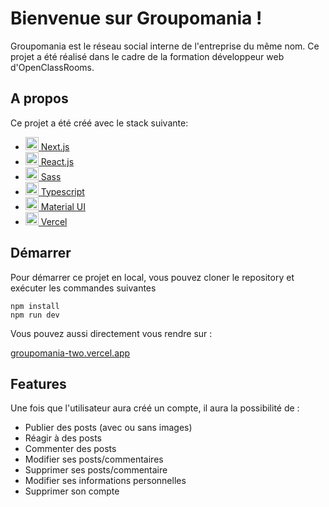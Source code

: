 
# Bienvenue sur Groupomania !

  

Groupomania est le réseau social interne de l'entreprise du même nom. Ce projet a été réalisé dans le cadre de la formation développeur web d'OpenClassRooms.

  

## A propos

Ce projet a été créé avec le stack suivante:

-  <a  href="https://nextjs.org/"  title="Next.js"><img  src="https://github.com/get-icon/geticon/raw/master/icons/nextjs-icon.svg"  alt="Next.js"  width="21px"  height="21px"> Next.js</a>
-  <a  href="https://reactjs.org/"  title="React"><img  src="https://github.com/get-icon/geticon/raw/master/icons/react.svg"  alt="React"  width="21px"  height="21px"> React.js</a>
-  <a  href="https://sass-lang.com/"  title="Sass"><img  src="https://github.com/get-icon/geticon/raw/master/icons/sass.svg"  alt="Sass"  width="21px"  height="21px"> Sass</a>
-  <a  href="https://www.typescriptlang.org/"  title="Typescript"><img  src="https://github.com/get-icon/geticon/raw/master/icons/typescript-icon.svg" alt="Typescript"  width="21px"  height="21px"> Typescript</a>
-  <a  href="https://reactjs.org/"  title="Material UI"><img  src="https://github.com/get-icon/geticon/raw/master/icons/material-ui.svg"  alt="Material UI"  width="21px"  height="21px"> Material UI</a>
-  <a  href="https://vercel.com/"  title="Vercel"><img  src="https://github.com/get-icon/geticon/raw/master/icons/vercel.svg"  alt="Vercel"  width="21px"  height="21px"> Vercel</a>
  

## Démarrer

Pour démarrer ce projet en local, vous pouvez cloner le repository et exécuter les commandes suivantes

	npm install
	npm run dev

Vous pouvez aussi directement vous rendre sur :

[groupomania-two.vercel.app](https://groupomania-two.vercel.app/)

  

## Features

Une fois que l'utilisateur aura créé un compte, il aura la possibilité de :

- Publier des posts (avec ou sans images)
- Réagir à des posts
- Commenter des posts
- Modifier ses posts/commentaires
- Supprimer ses posts/commentaire
- Modifier ses informations personnelles
- Supprimer son compte